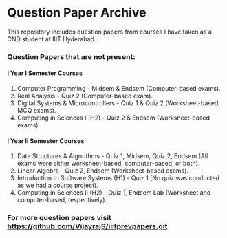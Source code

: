 # Question Paper Archive

This repository includes question papers from courses I have taken as a CND student at IIIT Hyderabad.

### Question Papers that are not present:

#### I Year I Semester Courses
1. Computer Programming - Midsem & Endsem (Computer-based exams).
2. Real Analysis - Quiz 2 (Computer-based exam).
3. Digital Systems & Microcontrollers - Quiz 1 & Quiz 2 (Worksheet-based MCQ exams).
4. Computing in Sciences I (H2) - Quiz 2 & Endsem (Worksheet-based exams).

#### I Year II Semester Courses
1. Data Structures & Algorithms - Quiz 1, Midsem, Quiz 2, Endsem (All exams were either worksheet-based, computer-based, or both).
2. Linear Algebra - Quiz 2, Endsem (Worksheet-based exams).
3. Introduction to Software Systems (H1) - Quiz 1 (No quiz was conducted as we had a course project).
4. Computing in Sciences II (H2) - Quiz 1, Endsem Lab (Worksheet and computer-based, respectively).

### For more question papers visit https://github.com/VijayrajS/iiitprevpapers.git

